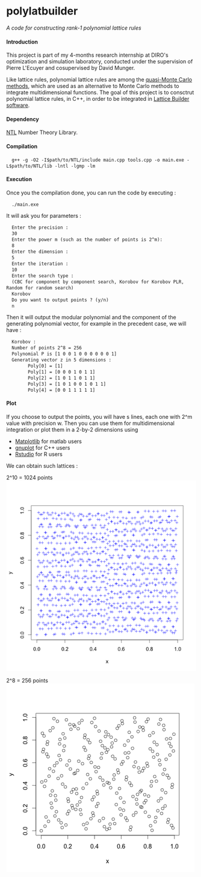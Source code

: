 # polylatbuilder

_A code for constructing rank-1 polynomial lattice rules_

#### Introduction 
This project is part of my 4-months research internship at DIRO's optimization and simulation laboratory, conducted under the supervision of Pierre L'Ecuyer and cosupervised by David Munger. 

Like lattice rules, polynomial lattice rules are among the [quasi-Monte Carlo methods](https://en.wikipedia.org/wiki/Quasi-Monte_Carlo_method), which are used as an alternative to Monte Carlo methods to integrate multidimensional functions. 
The goal of this project is to consctrut polynomial lattice rules, in C++, in order to be integrated in [Lattice Builder software](https://github.com/umontreal-simul/latbuilder). 

#### Dependency 

[NTL](http://www.shoup.net/ntl/) Number Theory Library. 

#### Compilation 

      g++ -g -O2 -I$path/to/NTL/include main.cpp tools.cpp -o main.exe -L$path/to/NTL/lib -lntl -lgmp -lm

#### Execution 
Once you the compilation done, you can run the code by executing :

      ./main.exe


It will ask you for parameters : 

      Enter the precision : 
      30
      Enter the power m (such as the number of points is 2^m):
      8
      Enter the dimension :
      5
      Enter the iteration :
      10
      Enter the search type : 
      (CBC for component by component search, Korobov for Korobov PLR, Random for random search)
      Korobov
      Do you want to output points ? (y/n)
      n

Then it will output the modular polynomial and the component of the generating polynomial vector, for example in the precedent case, we will have : 

      Korobov :
      Number of points 2^8 = 256
      Polynomial P is [1 0 0 1 0 0 0 0 0 0 1]
      Generating vector z in 5 dimensions :
            Poly[0] = [1]
            Poly[1] = [0 0 0 1 0 1 1]
            Poly[2] = [1 0 1 1 0 1 1]
            Poly[3] = [1 0 1 0 0 1 0 1 1]
            Poly[4] = [0 0 1 1 1 1 1]

#### Plot 

If you choose to output the points, you will have s lines, each one with 2^m value with precision w. Then you can use them for multidimensional integration or plot them in a 2-by-2 dimensions using 
* [Matplotlib](http://matplotlib.org/) for matlab users 
* [gnuplot](http://www.gnuplot.info/) for C++ users
* [Rstudio](https://www.rstudio.com/) for R users 

We can obtain such lattices : 

2^10 = 1024 points
![Screenshot](FirstResults/plr1024.png "2^10 points")

2^8  =  256 points
![Screenshot](Korobov/plr256_201.png "2^8 points")

